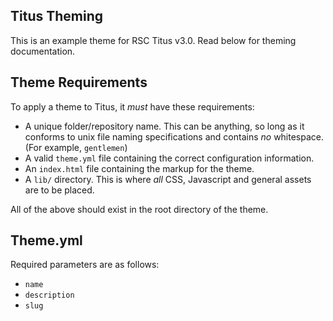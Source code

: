 ## Titus Theming
This is an example theme for RSC Titus v3.0. Read below for theming documentation.

## Theme Requirements
To apply a theme to Titus, it *must* have these requirements:

- A unique folder/repository name. This can be anything, so long as it conforms to unix file naming specifications and contains *no* whitespace. (For example, `gentlemen`)
- A valid `theme.yml` file containing the correct configuration information.
- An `index.html` file containing the markup for the theme.
- A `lib/` directory. This is where *all* CSS, Javascript and general assets are to be placed.

All of the above should exist in the root directory of the theme.

## Theme.yml
Required parameters are as follows: 
- `name`
- `description`
- `slug`
